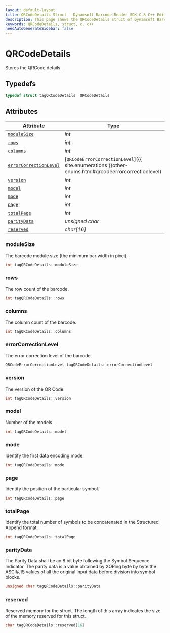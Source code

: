 ```yaml
---
layout: default-layout
title: QRCodeDetails Struct - Dynamsoft Barcode Reader SDK C & C++ Edition
description: This page shows the QRCodeDetails struct of Dynamsoft Barcode Reader SDK C & C++ Edition.
keywords: QRCodeDetails, struct, c, c++
needAutoGenerateSidebar: false
---
```



# QRCodeDetails
Stores the QRCode details.  

## Typedefs

```cpp
typedef struct tagQRCodeDetails  QRCodeDetails
```  

## Attributes
  
| Attribute | Type |
|---------- | ---- |
| [`moduleSize`](#modulesize) | *int* |
| [`rows`](#rows) | *int* |
| [`columns`](#columns) | *int* |
| [`errorCorrectionLevel`](#errorcorrectionlevel) | [`QRCodeErrorCorrectionLevel`]({{ site.enumerations }}other-enums.html#qrcodeerrorcorrectionlevel) |
| [`version`](#version) | *int* |
| [`model`](#model) | *int* |
| [`mode`](#mode) | *int* |
| [`page`](#page) | *int* |
| [`totalPage`](#totalpage) | *int* |
| [`parityData`](#paritydata) | *unsigned char* |
| [`reserved`](#reserved) | *char\[16\]* |


### moduleSize
The barcode module size (the minimum bar width in pixel).  
```cpp
int tagQRCodeDetails::moduleSize
```

### rows
The row count of the barcode.  
```cpp
int tagQRCodeDetails::rows
```

### columns
The column count of the barcode. 
```cpp
int tagQRCodeDetails::columns
```

### errorCorrectionLevel
The error correction level of the barcode.  
```cpp
QRCodeErrorCorrectionLevel tagQRCodeDetails::errorCorrectionLevel
```

### version
The version of the QR Code.
```cpp
int tagQRCodeDetails::version
```

### model
Number of the models.
```cpp
int tagQRCodeDetails::model
```

### mode

Identify the first data encoding mode.

```cpp
int tagQRCodeDetails::mode
```

### page

Identify the position of the particular symbol.

```cpp
int tagQRCodeDetails::page
```

### totalPage

Identify the total number of symbols to be concatenated in the Structured Append format.

```cpp
int tagQRCodeDetails::totalPage
```

### parityData

The Parity Data shall be an 8 bit byte following the Symbol Sequence Indicator. The parity data is a value obtained by XORing byte by byte the ASCII/JIS values of all the original input data before division into symbol blocks.

```cpp
unsigned char tagQRCodeDetails::parityData
```

### reserved
Reserved memory for the struct. The length of this array indicates the size of the memory reserved for this struct.
```cpp
char tagQRCodeDetails::reserved[16]
```

